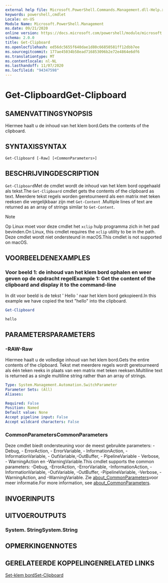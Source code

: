 ```yaml
---
external help file: Microsoft.PowerShell.Commands.Management.dll-Help.xml
keywords: powershell,cmdlet
Locale: en-US
Module Name: Microsoft.PowerShell.Management
ms.date: 09/21/2020
online version: https://docs.microsoft.com/powershell/module/microsoft.powershell.management/get-clipboard?view=powershell-7&WT.mc_id=ps-gethelp
schema: 2.0.0
title: Get-Clipboard
ms.openlocfilehash: ed56dc5655f640dae1d80c66850581ff12dbb7ee
ms.sourcegitcommit: 177ae45034b58ead716853096b2e72e4864e6df6
ms.translationtype: MT
ms.contentlocale: nl-NL
ms.lasthandoff: 11/07/2020
ms.locfileid: "94347598"
---
```

# <span data-ttu-id="ea017-103">Get-Clipboard</span><span class="sxs-lookup"><span data-stu-id="ea017-103">Get-Clipboard</span></span>

## <span data-ttu-id="ea017-104">SAMENVATTING</span><span class="sxs-lookup"><span data-stu-id="ea017-104">SYNOPSIS</span></span>
<span data-ttu-id="ea017-105">Hiermee haalt u de inhoud van het klem bord.</span><span class="sxs-lookup"><span data-stu-id="ea017-105">Gets the contents of the clipboard.</span></span>

## <span data-ttu-id="ea017-106">SYNTAXIS</span><span class="sxs-lookup"><span data-stu-id="ea017-106">SYNTAX</span></span>

```
Get-Clipboard [-Raw] [<CommonParameters>]
```

## <span data-ttu-id="ea017-107">BESCHRIJVING</span><span class="sxs-lookup"><span data-stu-id="ea017-107">DESCRIPTION</span></span>

<span data-ttu-id="ea017-108">`Get-Clipboard`Met de cmdlet wordt de inhoud van het klem bord opgehaald als tekst.</span><span class="sxs-lookup"><span data-stu-id="ea017-108">The `Get-Clipboard` cmdlet gets the contents of the clipboard as text.</span></span> <span data-ttu-id="ea017-109">Meerdere tekst regels worden geretourneerd als een matrix met teken reeksen die vergelijkbaar zijn met `Get-Content` .</span><span class="sxs-lookup"><span data-stu-id="ea017-109">Multiple lines of text are returned as an array of strings similar to `Get-Content`.</span></span>

> [!NOTE]
> <span data-ttu-id="ea017-110">Op Linux moet voor deze cmdlet het `xclip` hulp programma zich in het pad bevinden.</span><span class="sxs-lookup"><span data-stu-id="ea017-110">On Linux, this cmdlet requires the `xclip` utility to be in the path.</span></span> <span data-ttu-id="ea017-111">Deze cmdlet wordt niet ondersteund in macOS.</span><span class="sxs-lookup"><span data-stu-id="ea017-111">This cmdlet is not supported on macOS.</span></span>

## <span data-ttu-id="ea017-112">VOORBEELDEN</span><span class="sxs-lookup"><span data-stu-id="ea017-112">EXAMPLES</span></span>

### <span data-ttu-id="ea017-113">Voor beeld 1: de inhoud van het klem bord ophalen en weer geven op de opdracht regel</span><span class="sxs-lookup"><span data-stu-id="ea017-113">Example 1: Get the content of the clipboard and display it to the command-line</span></span>

<span data-ttu-id="ea017-114">In dit voor beeld is de tekst ' Hello ' naar het klem bord gekopieerd.</span><span class="sxs-lookup"><span data-stu-id="ea017-114">In this example we have copied the text "hello" into the clipboard.</span></span>

```powershell
Get-Clipboard
```

```Output
hello
```

## <span data-ttu-id="ea017-115">PARAMETERS</span><span class="sxs-lookup"><span data-stu-id="ea017-115">PARAMETERS</span></span>

### <span data-ttu-id="ea017-116">-RAW</span><span class="sxs-lookup"><span data-stu-id="ea017-116">-Raw</span></span>

<span data-ttu-id="ea017-117">Hiermee haalt u de volledige inhoud van het klem bord.</span><span class="sxs-lookup"><span data-stu-id="ea017-117">Gets the entire contents of the clipboard.</span></span> <span data-ttu-id="ea017-118">Tekst met meerdere regels wordt geretourneerd als één teken reeks in plaats van een matrix met teken reeksen.</span><span class="sxs-lookup"><span data-stu-id="ea017-118">Multiline text is returned as a single multiline string rather than an array of strings.</span></span>

```yaml
Type: System.Management.Automation.SwitchParameter
Parameter Sets: (All)
Aliases:

Required: False
Position: Named
Default value: None
Accept pipeline input: False
Accept wildcard characters: False
```

### <span data-ttu-id="ea017-119">CommonParameters</span><span class="sxs-lookup"><span data-stu-id="ea017-119">CommonParameters</span></span>

<span data-ttu-id="ea017-120">Deze cmdlet biedt ondersteuning voor de meest gebruikte parameters: -Debug, - ErrorAction, - ErrorVariable, - InformationAction, -InformationVariable, - OutVariable,-OutBuffer, - PipelineVariable - Verbose, - WarningAction en -WarningVariable.</span><span class="sxs-lookup"><span data-stu-id="ea017-120">This cmdlet supports the common parameters: -Debug, -ErrorAction, -ErrorVariable, -InformationAction, -InformationVariable, -OutVariable, -OutBuffer, -PipelineVariable, -Verbose, -WarningAction, and -WarningVariable.</span></span> <span data-ttu-id="ea017-121">Zie [about_CommonParameters](https://go.microsoft.com/fwlink/?LinkID=113216)voor meer informatie.</span><span class="sxs-lookup"><span data-stu-id="ea017-121">For more information, see [about_CommonParameters](https://go.microsoft.com/fwlink/?LinkID=113216).</span></span>

## <span data-ttu-id="ea017-122">INVOER</span><span class="sxs-lookup"><span data-stu-id="ea017-122">INPUTS</span></span>

## <span data-ttu-id="ea017-123">UITVOER</span><span class="sxs-lookup"><span data-stu-id="ea017-123">OUTPUTS</span></span>

### <span data-ttu-id="ea017-124">System. String</span><span class="sxs-lookup"><span data-stu-id="ea017-124">System.String</span></span>

## <span data-ttu-id="ea017-125">OPMERKINGEN</span><span class="sxs-lookup"><span data-stu-id="ea017-125">NOTES</span></span>

## <span data-ttu-id="ea017-126">GERELATEERDE KOPPELINGEN</span><span class="sxs-lookup"><span data-stu-id="ea017-126">RELATED LINKS</span></span>

[<span data-ttu-id="ea017-127">Set-klem bord</span><span class="sxs-lookup"><span data-stu-id="ea017-127">Set-Clipboard</span></span>](Set-Clipboard.md)
